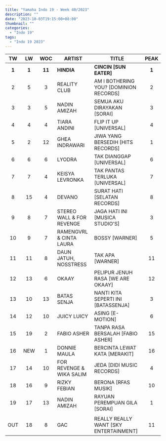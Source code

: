 ```yaml
---
title: "Yamaha Indo 19 - Week 40/2023"
description: ""
date: "2023-10-03T19:15:00+08:00"
thumbnail: ""
categories:
  - "Indo 19"
tags:
  - "Indo 19 2023"
---
```

<!--more-->
|TW|LW|WOC|ARTIST|TITLE|PEAK|
|:----:|:----:|:----:|----|----|:----:|
|**1**|**1**|**11**|**HINDIA**|**CINCIN [SUN EATER]**|**1**|
|2|5|3|REALITY CLUB|AM I BOTHERING YOU? [DOMINION RECORDS]|2|
|3|3|5|NADIN AMIZAH|SEMUA AKU DIRAYAKAN [SORAI]|3|
|4|4|4|TIARA ANDINI|FLIP IT UP [UNIVERSAL]|4|
|5|2|12|GHEA INDRAWARI|JIWA YANG BERSEDIH [HITS RECORDS]|1|
|6|6|6|LYODRA|TAK DIANGGAP [UNIVERSAL]|6|
|7|7|4|KEISYA LEVRONKA|TAK PANTAS TERLUKA [UNIVERSAL]|7|
|8|15|4|DEVANO|SURAT HATI [SELATAN RECORDS]|8|
|9|8|7|STEREO WALL & FOR REVENGE|JAGA HATI INI [MUSICA STUDIO'S]|3|
|10|9|7|RAMENGVRL & CINTA LAURA|BOSSY [WARNER]|5|
|11|11|8|DAUN JATUH, NOSSTRESS|TAK APA [WARNER]|11|
|12|13|6|OKAAY|PELIPUR JENUH RASA [WE ARE OKAAY]|12|
|13|10|13|BATAS SENJA|NANTI KITA SEPERTI INI [BATASSENJA]|3|
|14|12|10|JUICY LUICY|ASING [E-MOTION]|6|
|15|19|2|FABIO ASHER|TANPA RASA BERSALAH [FABIO ASHER]|15|
|16|NEW|1|DONNIE MAULA|BERCINTA LEWAT KATA [MERAKIT]|16|
|17|14|10|FOR REVENGE & WIKA SALIM|JEDA [DIDI MUSIC RECORDS]|4|
|18|16|9|RIZKY FEBIAN|BERONA [RFAS MUSIK]|10|
|19|17|13|NADIN AMIZAH|RAYUAN PEREMPUAN GILA [SORAI]|1|
| | | | | | |
|OUT|18|8|GAC|REALLY REALLY WANT [SKY ENTERTAINMENT]|11|
